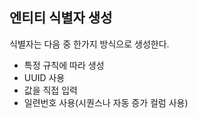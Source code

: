 ## 엔티티 식별자 생성

식별자는 다음 중 한가지 방식으로 생성한다.

- 특정 규칙에 따라 생성
- UUID 사용
- 값을 직접 입력
- 일련번호 사용(시퀀스나 자동 증가 컬럼 사용)